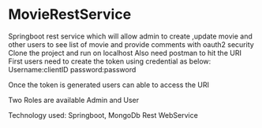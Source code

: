 # MovieRestService
Springboot rest service which will allow admin to create ,update movie and other users to see list of movie and provide comments with oauth2 security
Clone the project and run on localhost
Also need postman to hit the URI
First users need to create the token using credential as below:
Username:clientID
password:password

Once the token is generated users can able to access the URI

Two Roles are available
Admin and
User

Technology used:
Springboot,
MongoDb
Rest WebService
